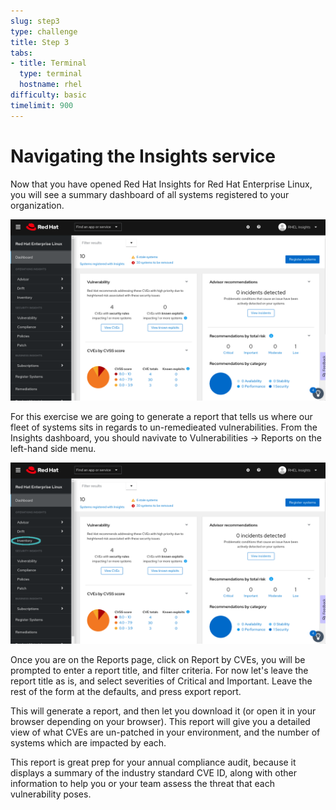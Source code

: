 ```yaml
---
slug: step3
type: challenge
title: Step 3
tabs:
- title: Terminal
  type: terminal
  hostname: rhel
difficulty: basic
timelimit: 900
---
```

# Navigating the Insights service

Now that you have opened Red Hat Insights for Red Hat Enterprise Linux, you
will see a summary dashboard of all systems registered to your organization.

![Insights Homepage](../assets/insights-homepage-v2.png)

For this exercise we are going to generate a report that tells us where our fleet of systems sits in regards to un-remedieated vulnerabilities.  From the Insights dashboard, you should navivate to Vulnerabilities -> Reports on the left-hand side menu.  

![Navigate to Vulnerability Reports](../assets/insights-homepage-inventory-highlight.png)

Once you are on the Reports page, click on Report by CVEs, you will be prompted to enter a report title, and filter criteria.  For now let's leave the report title as is, and select severities of Critical and Important.  Leave the rest of the form at the defaults, and press export report. 

This will generate a report, and then let you download it (or open it in your browser depending on your browser).  This report will give you a detailed view of what CVEs are un-patched in your environment, and the number of systems which are impacted by each.  

This report is great prep for your annual compliance audit, because it displays a summary of the industry standard CVE ID, along with other information to help you or your team assess the threat that each vulnerability poses.  

